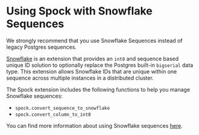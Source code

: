 # Using Spock with Snowflake Sequences

We strongly recommend that you use Snowflake Sequences instead of legacy Postgres sequences.

[Snowflake](https://github.com/pgEdge/snowflake-sequences) is an extension that provides an `int8` and sequence based unique ID solution to optionally replace the Postgres built-in `bigserial` data type. This extension allows Snowflake IDs that are unique within one sequence across multiple instances in a distributed cluster.

The Spock extension includes the following functions to help you manage Snowflake sequences:

* `spock.convert_sequence_to_snowflake`
* `spock.convert_column_to_int8`

You can find more information about using Snowflake sequences [here](https://docs.pgedge.com/platform/snowflake).



